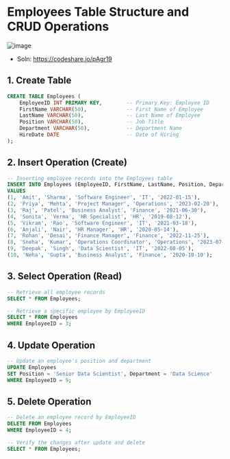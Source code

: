 # Employees Table Structure and CRUD Operations

![image](https://github.com/user-attachments/assets/b6e65594-74a0-47fd-8b99-95f45ad65715)

- Soln: https://codeshare.io/pAgr19

## 1. Create Table

```sql
CREATE TABLE Employees (
    EmployeeID INT PRIMARY KEY,        -- Primary Key: Employee ID
    FirstName VARCHAR(50),             -- First Name of Employee
    LastName VARCHAR(50),              -- Last Name of Employee
    Position VARCHAR(50),              -- Job Title
    Department VARCHAR(50),            -- Department Name
    HireDate DATE                      -- Date of Hiring
);
```

## 2. Insert Operation (Create)

```sql
-- Inserting employee records into the Employees table
INSERT INTO Employees (EmployeeID, FirstName, LastName, Position, Department, HireDate)
VALUES 
(1, 'Amit', 'Sharma', 'Software Engineer', 'IT', '2022-01-15'),
(2, 'Priya', 'Mehta', 'Project Manager', 'Operations', '2023-02-20'),
(3, 'Raj', 'Patel', 'Business Analyst', 'Finance', '2021-06-30'),
(4, 'Sunita', 'Verma', 'HR Specialist', 'HR', '2019-08-12'),
(5, 'Vikram', 'Rao', 'Software Engineer', 'IT', '2021-03-18'),
(6, 'Anjali', 'Nair', 'HR Manager', 'HR', '2020-05-14'),
(7, 'Rohan', 'Desai', 'Finance Manager', 'Finance', '2022-11-25'),
(8, 'Sneha', 'Kumar', 'Operations Coordinator', 'Operations', '2023-07-02'),
(9, 'Deepak', 'Singh', 'Data Scientist', 'IT', '2022-08-05'),
(10, 'Neha', 'Gupta', 'Business Analyst', 'Finance', '2020-10-10');
```

## 3. Select Operation (Read)

```sql
-- Retrieve all employee records
SELECT * FROM Employees;

-- Retrieve a specific employee by EmployeeID
SELECT * FROM Employees
WHERE EmployeeID = 3;
```

## 4. Update Operation

```sql
-- Update an employee's position and department
UPDATE Employees
SET Position = 'Senior Data Scientist', Department = 'Data Science'
WHERE EmployeeID = 9;
```

## 5. Delete Operation

```sql
-- Delete an employee record by EmployeeID
DELETE FROM Employees
WHERE EmployeeID = 4;

-- Verify the changes after update and delete
SELECT * FROM Employees;
```
